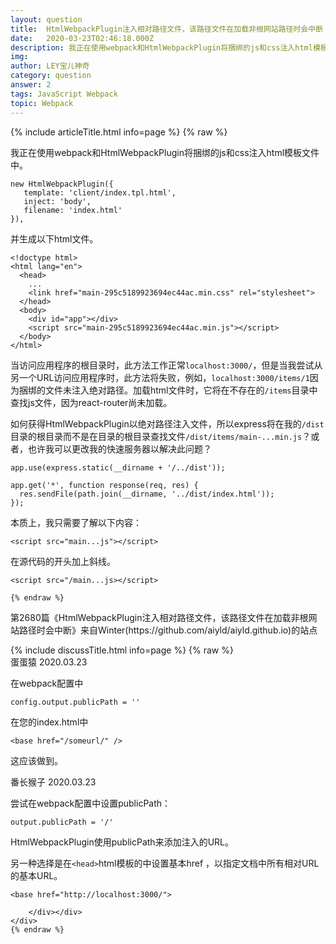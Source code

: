 ```yaml
---
layout: question
title:  HtmlWebpackPlugin注入相对路径文件，该路径文件在加载非根网站路径时会中断
date:   2020-03-23T02:46:18.000Z
description: 我正在使用webpack和HtmlWebpackPlugin将捆绑的js和css注入html模板文件中。new HtmlWebpackPlugin({...
img: 
author: LEY宝儿神奇
category: question
answer: 2
tags: JavaScript Webpack
topic: Webpack
---
```

<div class="article-root">
  <div class="article">
    {% include articleTitle.html info=page %}
    {% raw %}
    <div class="article-content"><p><font style="vertical-align: inherit;"><font style="vertical-align: inherit;">我正在使用webpack和HtmlWebpackPlugin将捆绑的js和css注入html模板文件中。</font></font></p>

<pre><code>new HtmlWebpackPlugin({<font></font>
   template: 'client/index.tpl.html',<font></font>
   inject: 'body',<font></font>
   filename: 'index.html'<font></font>
}),<font></font>
</code></pre>

<p><font style="vertical-align: inherit;"><font style="vertical-align: inherit;">并生成以下html文件。</font></font></p>

<pre><code>&lt;!doctype html&gt;<font></font>
&lt;html lang="en"&gt;<font></font>
  &lt;head&gt;<font></font>
    ...<font></font>
    &lt;link href="main-295c5189923694ec44ac.min.css" rel="stylesheet"&gt;<font></font>
  &lt;/head&gt;<font></font>
  &lt;body&gt;<font></font>
    &lt;div id="app"&gt;&lt;/div&gt;<font></font>
    &lt;script src="main-295c5189923694ec44ac.min.js"&gt;&lt;/script&gt;<font></font>
  &lt;/body&gt;<font></font>
&lt;/html&gt;<font></font>
</code></pre>

<p><font style="vertical-align: inherit;"><font style="vertical-align: inherit;">当访问应用程序的根目录时，此方法工作正常</font></font><code>localhost:3000/</code><font style="vertical-align: inherit;"><font style="vertical-align: inherit;">，但是当我尝试从另一个URL访问应用程序时，此方法将失败，例如，</font></font><code>localhost:3000/items/1</code><font style="vertical-align: inherit;"><font style="vertical-align: inherit;">因为捆绑的文件未注入绝对路径。</font><font style="vertical-align: inherit;">加载html文件时，它将在不存在的</font></font><code>/items</code><font style="vertical-align: inherit;"><font style="vertical-align: inherit;">目录中</font><font style="vertical-align: inherit;">查找js文件，</font><font style="vertical-align: inherit;">因为react-router尚未加载。</font></font></p>

<p><font style="vertical-align: inherit;"><font style="vertical-align: inherit;">如何获得HtmlWebpackPlugin以绝对路径注入文件，所以express将在我的</font></font><code>/dist</code><font style="vertical-align: inherit;"><font style="vertical-align: inherit;">目录</font><font style="vertical-align: inherit;">的根</font><font style="vertical-align: inherit;">目录而不是在目录</font><font style="vertical-align: inherit;">的根</font><font style="vertical-align: inherit;">目录</font><font style="vertical-align: inherit;">查找文件</font></font><code>/dist/items/main-...min.js</code><font style="vertical-align: inherit;"><font style="vertical-align: inherit;">？</font><font style="vertical-align: inherit;">或者，也许我可以更改我的快速服务器以解决此问题？</font></font></p>

<pre><code>app.use(express.static(__dirname + '/../dist'));<font></font>
<font></font>
app.get('*', function response(req, res) {<font></font>
  res.sendFile(path.join(__dirname, '../dist/index.html'));<font></font>
});<font></font>
</code></pre>

<p><font style="vertical-align: inherit;"><font style="vertical-align: inherit;">本质上，我只需要了解以下内容：</font></font></p>

<pre><code>&lt;script src="main...js"&gt;&lt;/script&gt;
</code></pre>

<p><font style="vertical-align: inherit;"><font style="vertical-align: inherit;">在源代码的开头加上斜线。</font></font></p>

<pre><code>&lt;script src="/main...js&gt;&lt;/script&gt;
</code></pre></div>
    {% endraw %}
  </div>
  <p class="winter_mark">第2680篇《HtmlWebpackPlugin注入相对路径文件，该路径文件在加载非根网站路径时会中断》来自Winter(https://github.com/aiyld/aiyld.github.io)的站点</p>
  <div class="discuss-wrapper">
    {% include discussTitle.html info=page %}
    {% raw %}
    <div class="discuss-list">
    <div class="discuss-item">
        <div class="discuss-parent">
          <div class="discuss-meta">
            <span class="discuss-user">蛋蛋猿</span>
            <span class="discuss-time">2020.03.23</span>
          </div>
          <div class="discuss-comment"><p><font style="vertical-align: inherit;"><font style="vertical-align: inherit;">在webpack配置中 </font></font></p>

<pre><code>config.output.publicPath = ''
</code></pre>

<p><font style="vertical-align: inherit;"><font style="vertical-align: inherit;">在您的index.html中 </font></font></p>

<pre><code>&lt;base href="/someurl/" /&gt;
</code></pre>

<p><font style="vertical-align: inherit;"><font style="vertical-align: inherit;">这应该做到。</font></font></p></div>
        </div></div><div class="discuss-item">
        <div class="discuss-parent">
          <div class="discuss-meta">
            <span class="discuss-user">番长猴子</span>
            <span class="discuss-time">2020.03.23</span>
          </div>
          <div class="discuss-comment"><p><font style="vertical-align: inherit;"><font style="vertical-align: inherit;">尝试在webpack配置中设置publicPath：</font></font></p>

<pre><code>output.publicPath = '/'
</code></pre>

<p><font style="vertical-align: inherit;"><font style="vertical-align: inherit;">HtmlWebpackPlugin使用publicPath来添加注入的URL。</font></font></p>

<p><font style="vertical-align: inherit;"><font style="vertical-align: inherit;">另一种选择是在</font></font><code>&lt;head&gt;</code><font style="vertical-align: inherit;"><font style="vertical-align: inherit;">html模板的中</font><font style="vertical-align: inherit;">设置基本href </font><font style="vertical-align: inherit;">，以指定文档中所有相对URL的基本URL。</font></font></p>

<pre><code>&lt;base href="http://localhost:3000/"&gt;
</code></pre></div>
        </div></div>
    </div>
    {% endraw %}
  </div>
<div>

